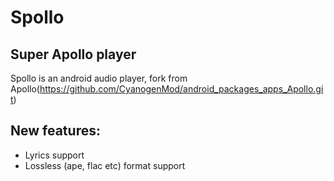 # Spollo

## Super Apollo player

Spollo is an android audio player, fork from Apollo(https://github.com/CyanogenMod/android_packages_apps_Apollo.git)

## New features:
* Lyrics support
* Lossless (ape, flac etc) format support
